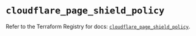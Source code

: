 # `cloudflare_page_shield_policy`

Refer to the Terraform Registry for docs: [`cloudflare_page_shield_policy`](https://registry.terraform.io/providers/cloudflare/cloudflare/5.5.0/docs/resources/page_shield_policy).
